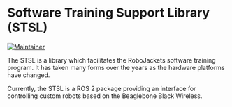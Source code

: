 # Software Training Support Library (STSL)

[![Maintainer](https://img.shields.io/badge/Maintainer-Matthew%20Barulic-blue.svg)](https://github.com/barulicm)

The STSL is a library which facilitates the RoboJackets software training program. It has taken many forms over the years as the hardware platforms have changed.

Currently, the STSL is a ROS 2 package providing an interface for controlling custom robots based on the Beaglebone Black Wireless.


